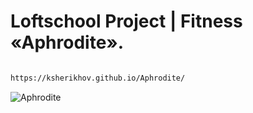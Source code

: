 # Loftschool Project | Fitness «Aphrodite».

```bash

https://ksherikhov.github.io/Aphrodite/

```

![Aphrodite](https://github.com/ksherikhov/Aphrodite/raw/master/aphrodite-readme.png)
